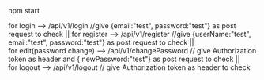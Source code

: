 npm start

for login --> /api/v1/login       //give {email:"test", password:"test"} as post request to check   || 
for register --> /api/v1/register    //give {userName:"test", email:"test", password:"test"} as post request to check  ||  
for edit(password change) --> /api/v1/changePassword        // give Authorization token as header and { newPassword:"test"} as post request to check ||  
for logout -->  /api/v1/logout       // give Authorization token as header to check 
